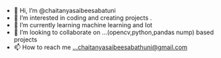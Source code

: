 - 👋 Hi, I’m @chaitanyasaibeesabatuni
- 👀 I’m interested in coding and creating projects .
- 🌱 I’m currently learning machine learning and Iot 
- 💞️ I’m looking to collaborate on ...(opencv,python,pandas nump) based projects
- 📫 How to reach me ...chaitanyasaibeesabathuni@gmail.com

<!---
chaitanyasaibeesabatuni/chaitanyasaibeesabatuni is a ✨ special ✨ repository because its `README.md` (this file) appears on your GitHub profile.
You can click the Preview link to take a look at your changes.
--->
